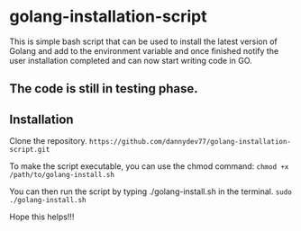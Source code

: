 # golang-installation-script
This is simple bash script that can be used to install the latest version of Golang and add to the environment variable and once finished notify the user installation completed and can now start writing code in GO.
## The code is still in testing phase.

## Installation 
Clone the repository.
`https://github.com/dannydev77/golang-installation-script.git`

To make the script executable, you can use the chmod command:
`chmod +x /path/to/golang-install.sh`

You can then run the script by typing ./golang-install.sh in the terminal.
`sudo ./golang-install.sh`

Hope this helps!!!
